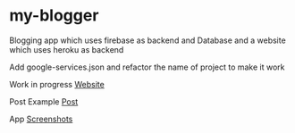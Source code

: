 # my-blogger
Blogging app which uses firebase as backend and Database and a website which uses heroku as backend 

Add google-services.json and refactor the name of project to make it work


Work in progress [Website](https://www.shorturl.at/tMRVX)

Post Example [Post](https://www.shorturl.at/fBHK6)

App [Screenshots](https://www.shorturl.at/epqER)
